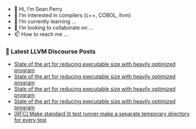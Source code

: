 - 👋 Hi, I’m Sean Perry
- 👀 I’m interested in compilers (c++, COBOL, llvm)
- 🌱 I’m currently learning ...
- 💞️ I’m looking to collaborate on ...
- 📫 How to reach me ...

<!---
s66perry/s66perry is a ✨ special ✨ repository because its `README.md` (this file) appears on your GitHub profile.
You can click the Preview link to take a look at your changes.
--->
### 📕 Latest LLVM Discourse Posts

<!-- DISCOURSE-LLVM:START -->
- [State of the art for reducing executable size with heavily optimized program](https://discourse.llvm.org/t/state-of-the-art-for-reducing-executable-size-with-heavily-optimized-program/87952#post_9)
- [State of the art for reducing executable size with heavily optimized program](https://discourse.llvm.org/t/state-of-the-art-for-reducing-executable-size-with-heavily-optimized-program/87952#post_8)
- [State of the art for reducing executable size with heavily optimized program](https://discourse.llvm.org/t/state-of-the-art-for-reducing-executable-size-with-heavily-optimized-program/87952#post_7)
- [State of the art for reducing executable size with heavily optimized program](https://discourse.llvm.org/t/state-of-the-art-for-reducing-executable-size-with-heavily-optimized-program/87952#post_6)
- [[RFC] Make standard lit test runner make a separate temporary directory for every test](https://discourse.llvm.org/t/rfc-make-standard-lit-test-runner-make-a-separate-temporary-directory-for-every-test/87943#post_5)
<!-- DISCOURSE-LLVM:END -->
